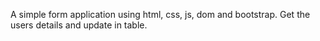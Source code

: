 A simple form application using html, css, js, dom and bootstrap. Get the users details and update in table.
